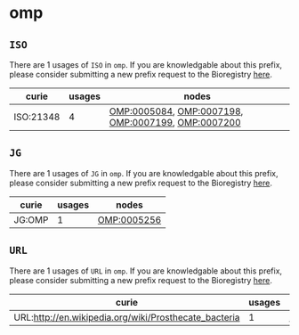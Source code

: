 # omp

## `ISO`

There are 1 usages of `ISO` in `omp`.
If you are knowledgable about this prefix, please consider submitting a new prefix
request to the Bioregistry [here](https://github.com/biopragmatics/bioregistry/issues/new?assignees=cthoyt&labels=New%2CPrefix&template=new-prefix.yml&title=%5BResource%5D%3A%20ISO).

| curie     |   usages | nodes                                                                                                                                                                                                                                      |
|-----------|----------|--------------------------------------------------------------------------------------------------------------------------------------------------------------------------------------------------------------------------------------------|
| ISO:21348 |        4 | [OMP:0005084](http://purl.obolibrary.org/obo/OMP_0005084), [OMP:0007198](http://purl.obolibrary.org/obo/OMP_0007198), [OMP:0007199](http://purl.obolibrary.org/obo/OMP_0007199), [OMP:0007200](http://purl.obolibrary.org/obo/OMP_0007200) |

## `JG`

There are 1 usages of `JG` in `omp`.
If you are knowledgable about this prefix, please consider submitting a new prefix
request to the Bioregistry [here](https://github.com/biopragmatics/bioregistry/issues/new?assignees=cthoyt&labels=New%2CPrefix&template=new-prefix.yml&title=%5BResource%5D%3A%20JG).

| curie   |   usages | nodes                                                     |
|---------|----------|-----------------------------------------------------------|
| JG:OMP  |        1 | [OMP:0005256](http://purl.obolibrary.org/obo/OMP_0005256) |

## `URL`

There are 1 usages of `URL` in `omp`.
If you are knowledgable about this prefix, please consider submitting a new prefix
request to the Bioregistry [here](https://github.com/biopragmatics/bioregistry/issues/new?assignees=cthoyt&labels=New%2CPrefix&template=new-prefix.yml&title=%5BResource%5D%3A%20URL).

| curie                                                 |   usages | nodes                                                     |
|-------------------------------------------------------|----------|-----------------------------------------------------------|
| URL:http://en.wikipedia.org/wiki/Prosthecate_bacteria |        1 | [OMP:0000128](http://purl.obolibrary.org/obo/OMP_0000128) |

